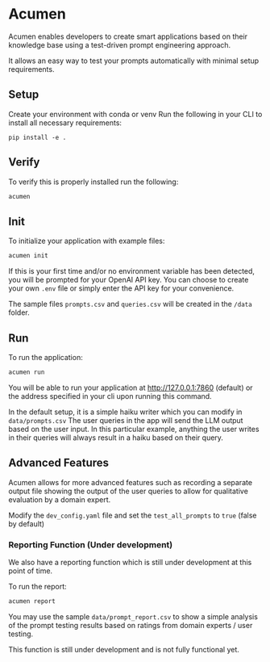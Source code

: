 # Acumen
Acumen enables developers to create smart applications based on their knowledge
base using a test-driven prompt engineering approach.

It allows an easy way to test your prompts automatically with minimal setup requirements.

## Setup

Create your environment with conda or venv
Run the following in your CLI to install all necessary requirements:
```
pip install -e .
```

## Verify
To verify this is properly installed run the following:
```bash
acumen
```

## Init
To initialize your application with example files:
```bash
acumen init
```
If this is your first time and/or no environment variable has been detected, you
will be prompted for your OpenAI API key. You can choose to create your own `.env`
file or simply enter the API key for your convenience.

The sample files `prompts.csv` and `queries.csv` will be created in the `/data` folder. 

## Run
To run the application:
```bash
acumen run
```
You will be able to run your application at http://127.0.0.1:7860 (default) or
the address specified in your cli upon running this command.

In the default setup, it is a simple haiku writer which you can modify in `data/prompts.csv`
The user queries in the app will send the LLM output based on the user input.
In this particular example, anything the user writes in their queries will always result
in a haiku based on their query.

## Advanced Features
Acumen allows for more advanced features such as recording a separate output file
showing the output of the user queries to allow for qualitative evaluation by a
domain expert.

Modify the `dev_config.yaml` file and set the `test_all_prompts` to `true` (false by default)

### Reporting Function (Under development)
We also have a reporting function which is still under development at this point
of time.

To run the report:
```bash
acumen report
```

You may use the sample `data/prompt_report.csv` to show a simple analysis of
the prompt testing results based on ratings from domain experts / user testing. 

This function is still under development and is not fully functional yet.
